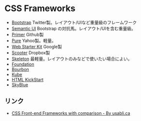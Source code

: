 # CSS Frameworks

- [Bootstrap](http://getbootstrap.com/) Twitter製。レイアウト/UIなど重量級のフレームワーク
- [Semantic UI](http://semantic-ui.com/) Bootstrap の対抗馬。レイアウト/UIを含む重量級。
- [Primer](http://primercss.io/) Github製
- [Pure](http://purecss.io/) Yahoo製。軽量。
- [Web Starter Kit](https://developers.google.com/web/tools/starter-kit/) Google製
- [Scooter](http://dropbox.github.io/scooter/index.html) Dropbox製
- [Skeleton](http://getskeleton.com/) 最軽量。レイアウトのみなどで使いたい場合によい。
- [Foundation](http://foundation.zurb.com/)
- [Bourbon](http://bourbon.io/)
- [Kube](https://imperavi.com/kube/)
- [HTML KickStart](http://www.99lime.com/elements/)
- [SkyBlue](http://stanko.github.io/skyblue/) 


## リンク

- [CSS Front-end Frameworks with comparison - By usabli.ca](http://usablica.github.io/front-end-frameworks/compare.html)
